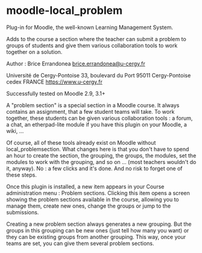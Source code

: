 # moodle-local_problem
Plug-in for Moodle, the well-known Learning Management System. 

Adds to the course a section where the teacher can submit a problem to groups of students and give them various collaboration tools to work together on a solution.

Author : Brice Errandonea <brice.errandonea@u-cergy.fr>

 Université de Cergy-Pontoise
 33, boulevard du Port
 95011 Cergy-Pontoise cedex
 FRANCE
 https://www.u-cergy.fr
 
Successfully tested on Moodle 2.9, 3.1+

A "problem section" is a special section in a Moodle course. It always contains an assignment, that a few student teams will take.
To work together, these students can be given various collaboration tools : a forum, a chat, an etherpad-lite module if you have this plugin on your Moodle, a wiki, ...

Of course, all of these tools already exist on Moodle without local_problemsection. What changes here is that you don't have to spend an hour to create the section, 
the grouping, the groups, the modules, set the modules to work with the grouping, and so on ... (most teachers wouldn't do it, anyway).
No : a few clicks and it's done. And no risk to forget one of these steps.

Once this plugin is installed, a new item appears in your Course administration menu : Problem sections.
Clicking this item opens a screen showing the problem sections available in the course, allowing you to manage them, create new ones, change the groups or jump to the submissions.

Creating a new problem section always generates a new grouping. But the groups in this grouping can be new ones (just tell how many you want) or they can be existing 
groups from another grouping. This way, once your teams are set, you can give them several problem sections.
